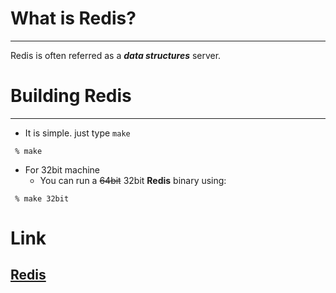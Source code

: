 # What is Redis?
------------------
Redis is often referred as a ***data structures*** server.

# Building Redis
--------------------
 + It is simple. just type `make`
```
 % make
```
 + For 32bit machine
	+ You can run a ~~64bit~~ 32bit **Redis** binary using:
```
 % make 32bit
```

# Link

[Redis](https://redis.io)
----------------------
